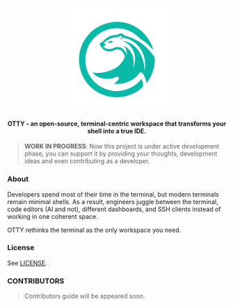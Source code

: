 <div align="center">
    <img src="./assets/logo.svg" height="240">
    <h4>OTTY - an open-source, terminal-centric workspace that transforms your shell into a true IDE.</h4>
</div>

> **WORK IN PROGRESS**: Now this project is under active development phase, you can support it by providing your thoughts, development ideas and even contributing as a developer.

### About

Developers spend most of their time in the terminal, but modern terminals remain minimal shells. As a result, engineers juggle between the terminal, code editors (AI and not), different dashboards, and SSH clients instead of working in one coherent space.

OTTY rethinks the terminal as the only workspace you need.

### License

See [LICENSE](../LICENSE).

### CONTRIBUTORS

> Contributors guide will be appeared soon.
